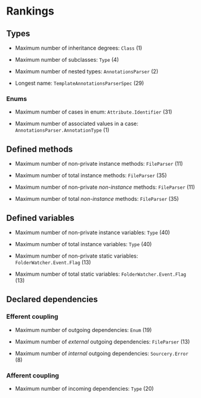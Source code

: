 
# Rankings

## Types

- Maximum number of inheritance degrees:
`Class` (1)

- Maximum number of subclasses:
`Type` (4)

- Maximum number of nested types:
`AnnotationsParser` (2)

- Longest name:
`TemplateAnnotationsParserSpec` (29)

### Enums

- Maximum number of cases in enum:
`Attribute.Identifier` (31)

- Maximum number of associated values in a case:
`AnnotationsParser.AnnotationType` (1)

## Defined methods

- Maximum number of non-private instance methods:
`FileParser` (11)

- Maximum number of total instance methods:
`FileParser` (35)

- Maximum number of non-private *non-instance* methods:
`FileParser` (11)

- Maximum number of total *non-instance* methods:
`FileParser` (35)

## Defined variables

- Maximum number of non-private instance variables:
`Type` (40)

- Maximum number of total instance variables:
`Type` (40)

- Maximum number of non-private static variables:
`FolderWatcher.Event.Flag` (13)

- Maximum number of total static variables:
`FolderWatcher.Event.Flag` (13)

## Declared dependencies

### Efferent coupling

- Maximum number of outgoing dependencies:
`Enum` (19)

- Maximum number of *external* outgoing dependencies:
`FileParser` (13)

- Maximum number of *internal* outgoing dependencies:
`Sourcery.Error` (8)

### Afferent coupling

- Maximum number of incoming dependencies:
`Type` (20)